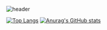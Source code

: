 ![header](https://capsule-render.vercel.app/api?type=waving&color=gradient&height=256&section=header&text=hello!&fontSize=75&animation=fadeIn&fontAlignY=38)

[![Top Langs](https://github-readme-stats.vercel.app/api/top-langs/?username=kazaxx&layout=compact)](https://github.com/anuraghazra/github-readme-stats)
[![Anurag's GitHub stats](https://github-readme-stats.vercel.app/api?username=kazaxx)](https://github.com/anuraghazra/github-readme-stats)